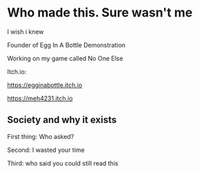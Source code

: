 # Who made this. Sure wasn't me 
I wish i knew

Founder of Egg In A Bottle Demonstration

 Working on my game called No One Else

Itch.io:

https://egginabottle.itch.io

https://meh4231.itch.io


## Society and why it exists
First thing:
Who asked?

Second:
I wasted your time

Third:
who said you could still read this


<!--
**MEH4231/MEH4231** is a ✨ _special_ ✨ repository because its `README.md` (this file) appears on your GitHub profile.

Here are some ideas to get you started:

- 🔭 I’m currently working on ...
- 🌱 I’m currently learning ...
- 👯 I’m looking to collaborate on ...
- 🤔 I’m looking for help with ...
- 💬 Ask me about ...
- 📫 How to reach me: ...
- 😄 Pronouns: ...
- ⚡ Fun fact: ...
-->
